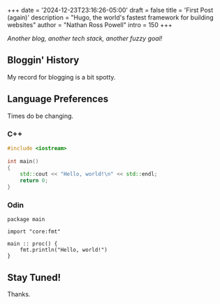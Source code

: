 +++
date = '2024-12-23T23:16:26-05:00'
draft = false
title = 'First Post (again)'
description = "Hugo, the world's fastest framework for building websites"
author = "Nathan Ross Powell"
intro = 150
+++

_Another blog, another tech stack, another fuzzy goal!_


## Bloggin' History

My record for blogging is a bit spotty. 


## Language Preferences

Times do be changing.

### C++

```cpp
#include <iostream>
 
int main()
{
    std::cout << "Hello, world!\n" << std::endl;
    return 0;
}
```

### Odin 

```odin
package main

import "core:fmt"

main :: proc() {
	fmt.println("Hello, world!")
}
```


## Stay Tuned!


Thanks.